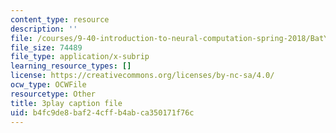 ```yaml
---
content_type: resource
description: ''
file: /courses/9-40-introduction-to-neural-computation-spring-2018/BatYGepHsnc_captions.vtt
file_size: 74489
file_type: application/x-subrip
learning_resource_types: []
license: https://creativecommons.org/licenses/by-nc-sa/4.0/
ocw_type: OCWFile
resourcetype: Other
title: 3play caption file
uid: b4fc9de8-baf2-4cff-b4ab-ca350171f76c
---
```

